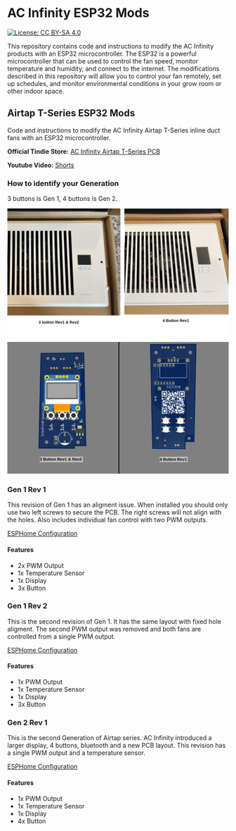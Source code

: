 # AC Infinity ESP32 Mods

[![License: CC BY-SA 4.0](https://img.shields.io/badge/License-CC%20BY--SA%204.0-lightgrey.svg)](https://creativecommons.org/licenses/by-sa/4.0/)

This repository contains code and instructions to modify the AC Infinity products with an ESP32 microcontroller. The ESP32 is a powerful microcontroller that can be used to control the fan speed, monitor temperature and humidity, and connect to the internet. The modifications described in this repository will allow you to control your fan remotely, set up schedules, and monitor environmental conditions in your grow room or other indoor space.


## Airtap T-Series ESP32 Mods

Code and instructions to modify the AC Infinity Airtap T-Series inline duct fans with an ESP32 microcontroller. 

**Official Tindie Store:** [AC Infinity Airtap T-Series PCB](https://plantcare.li/airtap-t4?utm_source=github&utm_medium=link&utm_campaign=esp32-mods)

**Youtube Video:** [Shorts](https://www.youtube.com/shorts/T40RKEEfJKI)


### How to identify your Generation

3 buttons is Gen 1, 4 buttons is Gen 2.

![Vent Comparison](Airtap-Tx/compare-vent.png "Vent Comparison")

![PCB Comparison](Airtap-Tx/compare-pcb.png "PCB Comparison")

### Gen 1 Rev 1

This revision of Gen 1 has an aligment issue. When installed you should only use two left screws to secure the PCB. The right screws will not align with the holes. Also includes individual fan control with two PWM outputs.

[ESPHome Configuration](Airtap-Tx/Gen-1/esphome-config-rev1.md)

#### Features
 - 2x PWM Output
 - 1x Temperature Sensor
 - 1x Display
 - 3x Button

### Gen 1 Rev 2

This is the second revision of Gen 1. It has the same layout with fixed hole aligment. The second PWM output was removed and both fans are controlled from a single PWM output.

[ESPHome Configuration](Airtap-Tx/Gen-1/esphome-config-rev2.md)

#### Features
 - 1x PWM Output
 - 1x Temperature Sensor
 - 1x Display
 - 3x Button

### Gen 2 Rev 1

This is the second Generation of Airtap series. AC Infinity introduced a larger display, 4 buttons, bluetooth and a new PCB layout. This revision has a single PWM output and a temperature sensor.

[ESPHome Configuration](Airtap-Tx/Gen-2/esphome-config-rev1.md)

#### Features
 - 1x PWM Output
 - 1x Temperature Sensor
 - 1x Display
 - 4x Button